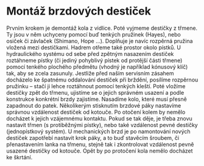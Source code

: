 # Montáž brzdových destiček
Prvním krokem je demontáž kola z vidlice. Poté vyjmeme destičky z třmene. Ty jsou v něm uchyceny pomocí buď tenkých pružinek (Hayes), nebo osiček či závlaček (Shimano, Hope ...). Doplňuje je navíc rozpěrná pružina vložená mezi destičkami. Hadrem otřeme také prostor okolo pístků. U hydraulického systému od sebe před zpětným nasazením destiček roztáhneme pístky (či jediný pohyblivý pístek od protější části třmene) pomocí tenkého plochého předmětu (vhodný je například kónusový klíč) tak, aby se zcela zasunuly. Jestliže před naším servisním zásahem docházelo ke špatnému oddalování destiček při brždění, posílíme rozpěrnou pružinku – stačí ji lehce roztáhnout pomocí tenkých kleští. Poté vložíme destičky zpět do třmenu, ujistíme se o jejich správném usazení a podle konstrukce konkrétní brzdy zajistíme. Nasadíme kolo, které musí přesně zapadnout do patek. Několikerým stisknutím brzdové páky nastavíme správnou vzdálenost destiček od kotouče. Po otočení kolem by nemělo docházet k jejich vzájemnému kontaktu. Pokud se tak děje, je třeba znovu nastavit třmen (s protiběžnými pístky), nebo také vzdálenost pevné destičky (jednopístkový systém). U mechanických brzd je po namontování nových destiček zapotřebí nastavit krok páky, a to buď stavěcím šroubem, či přenastavením lanka na třmenu, stejně tak i zkontrolovat vzdálenost pevně usazené destičky od kotouče. Opět by po protočení kola nemělo docházet ke škrtání.
